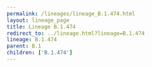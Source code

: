 ```yaml
---
permalink: /lineages/lineage_B.1.474.html
layout: lineage_page
title: Lineage B.1.474
redirect_to: ../lineage.html?lineage=B.1.474
lineage: B.1.474
parent: B.1
children: ['B.1.474']
---
```

